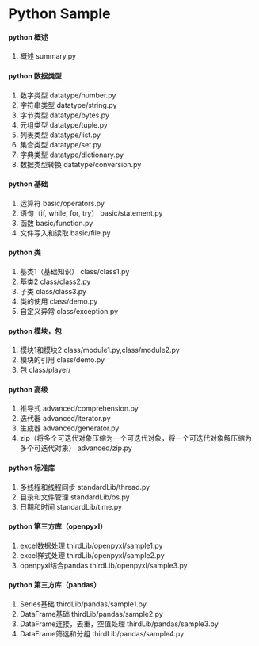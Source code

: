 ﻿# Python Sample


#### python 概述
1. 概述 summary.py

#### python 数据类型
1. 数字类型 datatype/number.py
2. 字符串类型 datatype/string.py
3. 字节类型 datatype/bytes.py
4. 元组类型 datatype/tuple.py
5. 列表类型 datatype/list.py
6. 集合类型 datatype/set.py
7. 字典类型 datatype/dictionary.py
8. 数据类型转换 datatype/conversion.py

#### python 基础
1. 运算符 basic/operators.py
2. 语句（if, while, for, try） basic/statement.py
3. 函数 basic/function.py
4. 文件写入和读取 basic/file.py

#### python 类
1. 基类1（基础知识） class/class1.py
2. 基类2 class/class2.py
3. 子类 class/class3.py
4. 类的使用 class/demo.py
5. 自定义异常 class/exception.py

#### python 模块，包
1. 模块1和模块2 class/module1.py,class/module2.py
2. 模块的引用 class/demo.py
3. 包 class/player/

#### python 高级
1. 推导式 advanced/comprehension.py
2. 迭代器 advanced/iterator.py
3. 生成器 advanced/generator.py
4. zip（将多个可迭代对象压缩为一个可迭代对象，将一个可迭代对象解压缩为多个可迭代对象） advanced/zip.py

#### python 标准库
1. 多线程和线程同步 standardLib/thread.py
2. 目录和文件管理 standardLib/os.py
3. 日期和时间 standardLib/time.py

#### python 第三方库（openpyxl）
1. excel数据处理 thirdLib/openpyxl/sample1.py
2. excel样式处理 thirdLib/openpyxl/sample2.py
3. openpyxl结合pandas thirdLib/openpyxl/sample3.py

#### python 第三方库（pandas）
1. Series基础 thirdLib/pandas/sample1.py
2. DataFrame基础 thirdLib/pandas/sample2.py
3. DataFrame连接，去重，空值处理 thirdLib/pandas/sample3.py
4. DataFrame筛选和分组 thirdLib/pandas/sample4.py
